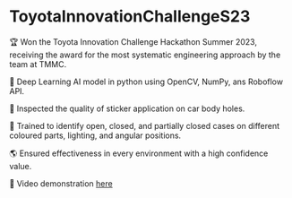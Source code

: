 # ToyotaInnovationChallengeS23

🏆 Won the Toyota Innovation Challenge Hackathon Summer 2023, receiving the award for the most systematic engineering approach by the team at TMMC.

🤖 Deep Learning AI model in python using OpenCV, NumPy, ans Roboflow API.

🚙 Inspected the quality of sticker application on car body holes.

🧠 Trained to identify open, closed, and partially closed cases on different coloured parts, lighting, and angular positions.

🌎 Ensured effectiveness in every environment with a high confidence value.

🎥 Video demonstration [here](https://www.linkedin.com/feed/update/urn:li:activity:7064069024984272896/)
